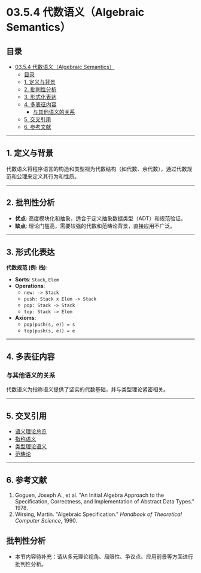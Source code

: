 # 03.5.4 代数语义（Algebraic Semantics）

## 目录

- [03.5.4 代数语义（Algebraic Semantics）](#0354-代数语义algebraic-semantics)
  - [目录](#目录)
  - [1. 定义与背景](#1-定义与背景)
  - [2. 批判性分析](#2-批判性分析)
  - [3. 形式化表达](#3-形式化表达)
  - [4. 多表征内容](#4-多表征内容)
    - [与其他语义的关系](#与其他语义的关系)
  - [5. 交叉引用](#5-交叉引用)
  - [6. 参考文献](#6-参考文献)

---

## 1. 定义与背景

代数语义将程序语言的构造和类型视为代数结构（如代数、余代数），通过代数规范和公理来定义其行为和性质。

---

## 2. 批判性分析

- **优点**: 高度模块化和抽象，适合于定义抽象数据类型（ADT）和规范验证。
- **缺点**: 理论门槛高，需要较强的代数和范畴论背景，直接应用不广泛。

---

## 3. 形式化表达

**代数规范 (例: 栈)**:

- **Sorts**: `Stack`, `Elem`
- **Operations**:
  - `new: -> Stack`
  - `push: Stack x Elem -> Stack`
  - `pop: Stack -> Stack`
  - `top: Stack -> Elem`
- **Axioms**:
  - `pop(push(s, e)) = s`
  - `top(push(s, e)) = e`

---

## 4. 多表征内容

### 与其他语义的关系

代数语义为指称语义提供了坚实的代数基础，并与类型理论紧密相关。

---

## 5. 交叉引用

- [语义理论总览](README.md)
- [指称语义](03.5.2_Denotational_Semantics.md)
- [类型理论语义](03.5.5_Type_Theoretic_Semantics.md)
- [范畴论](README.md)

---

## 6. 参考文献

1. Goguen, Joseph A., et al. "An Initial Algebra Approach to the Specification, Correctness, and Implementation of Abstract Data Types." 1978.
2. Wirsing, Martin. "Algebraic Specification." *Handbook of Theoretical Computer Science*, 1990.


## 批判性分析

- 本节内容待补充：请从多元理论视角、局限性、争议点、应用前景等方面进行批判性分析。
